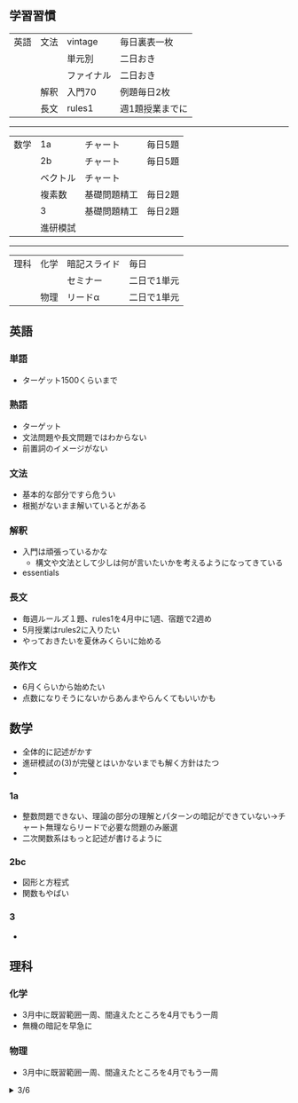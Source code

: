 ## 学習習慣
|      |      |            |                 |
| ---- | ---- | ---------- | --------------- |
| 英語 | 文法 | vintage    | 毎日裏表一枚    |
|      |      | 単元別     | 二日おき        |
|      |      | ファイナル | 二日おき        |
|      | 解釈 | 入門70     | 例題毎日2枚     |
|      | 長文 | rules1     | 週1題授業までに |
----
|      |          |              |         |
| ---- | -------- | ------------ | ------- |
| 数学 | 1a       | チャート     | 毎日5題 |
|      | 2b       | チャート     | 毎日5題 |
|      | ベクトル | チャート     |         |
|      | 複素数   | 基礎問題精工 | 毎日2題 |
|      | 3        | 基礎問題精工 | 毎日2題 |
||進研模試|||
----
|      |      |              |             |
| ---- | ---- | ------------ | ----------- |
| 理科 | 化学 | 暗記スライド | 毎日        |
|      |      | セミナー     | 二日で1単元 |
|      | 物理 | リードα      | 二日で1単元 |


## 英語
### 単語
- ターゲット1500くらいまで
### 熟語
- ターゲット
- 文法問題や長文問題ではわからない
- 前置詞のイメージがない
### 文法
- 基本的な部分ですら危うい
- 根拠がないまま解いているとがある
### 解釈
- 入門は頑張っているかな
  - 構文や文法として少しは何が言いたいかを考えるようになってきている
- essentials
### 長文
- 毎週ルールズ１題、rules1を4月中に1週、宿題で2週め
- 5月授業はrules2に入りたい
- やっておきたいを夏休みくらいに始める
### 英作文
- 6月くらいから始めたい
- 点数になりそうにないからあんまやらんくてもいいかも
## 数学
- 全体的に記述がかす
- 進研模試の(3)が完璧とはいかないまでも解く方針はたつ
- 
### 1a
- 整数問題できない、理論の部分の理解とパターンの暗記ができていない->チャート無理ならリードで必要な問題のみ厳選
- 二次関数系はもっと記述が書けるように
### 2bc
- 図形と方程式
- 関数もやばい
### 3
- 
## 理科
### 化学
- 3月中に既習範囲一周、間違えたところを4月でもう一周
- 無機の暗記を早急に
### 物理
- 3月中に既習範囲一周、間違えたところを4月でもう一周

<!-- 

<details><summary>雛形</summary>

- 英語
- 数学
- 理科

</details>

 -->

<details><summary>3/6</summary>

- 春季講習どうするか
- 英語
  - vintageもう一周かな
  - 自分の評価はどう？
  - 単元別の文法はどうするか
  - 長文を増やしてもいいかも？
- 数学
  - 森永くんどう？
  - 数学の問題で最後までの方針を確定せずに計算やっているところがある
  - mod
- 理科
  - 無機向きおぼえてる？

</details>
